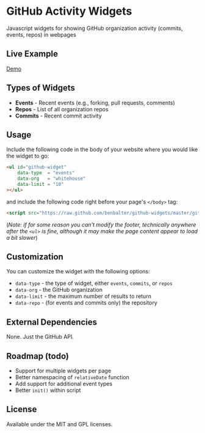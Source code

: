 GitHub Activity Widgets
=======================

Javascript widgets for showing GitHub organization activity (commits, events, repos) in webpages

Live Example
------------

[Demo](http://benbalter.github.com/github-widgets/)

Types of Widgets
----------------

* **Events** - Recent events (e.g., forking, pull requests, comments)
* **Repos** - List of all organization repos
* **Commits** - Recent commit activity

Usage
-----

Include the following code in the body of your website where you would like the widget to go:

```html
<ul id="github-widget"
    data-type  = "events" 
    data-org   = "whitehouse" 
    data-limit = "10" 
></ul>
```

and include the following code right before your page's `</body>` tag:

```html
<script src="https://raw.github.com/benbalter/github-widgets/master/github-widgets.min.js"></script>
```

(*Note: if for some reason you can't modify the footer, technically anywhere after the `<ul>` is fine, although it may make the page content appear to load a bit slower*)

Customization
-------------

You can customize the widget with the following options:

* `data-type` - the type of widget, either `events`, `commits`, or `repos`
* `data-org` - the GitHub organization
* `data-limit` - the maximum number of results to return
* `data-repo` - (for events and commits only) the repository

External Dependencies
---------------------

None. Just the GitHub API.

Roadmap (todo)
--------------

* Support for multiple widgets per page
* Better namespacing of `relativeDate` function
* Add support for additional event types
* Better `init()` within script

License
-------

Available under the MIT and GPL licenses.